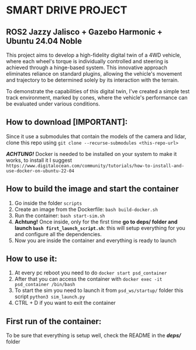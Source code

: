 # SMART DRIVE PROJECT  <br>
## ROS2 Jazzy Jalisco + Gazebo Harmonic + Ubuntu 24.04 Noble

This project aims to develop a high-fidelity digital twin of a 4WD vehicle, where each wheel's torque is individually controlled and steering is achieved through a hinge-based system. This innovative approach eliminates reliance on standard plugins, allowing the vehicle's movement and trajectory to be determined solely by its interaction with the terrain.

To demonstrate the capabilities of this digital twin, I've created a simple test track environment, marked by cones, where the vehicle's performance can be evaluated under various conditions.

## How to download [IMPORTANT]:
Since it use a submodules that contain the models of the camera and lidar, clone this repo using `git clone --recurse-submodules <this-repo-url>`

***ACHTUNG!*** Docker is needed to be installed on your system to make it works, to install it I suggest `https://www.digitalocean.com/community/tutorials/how-to-install-and-use-docker-on-ubuntu-22-04`

## How to build the image and start the container
1) Go inside the folder `scripts`
2) Create an image from the Dockerfile: `bash build-docker.sh`
3) Run the container: `bash start-sim.sh`
4) **Achtung!** Once inside, only for the first time **go to deps/ folder and launch `bash first_launch_script.sh`**: this will setup everything for you and configure all the dependencies. 
5) Now you are inside the container and everything is ready to launch


## How to use it:
1) At every pc reboot you need to do  `docker start psd_container`
2) After that you can access the container with `docker exec -it psd_container /bin/bash`
3) To start the sim you need to launch it from `psd_ws/startup/` folder this script `python3 sim_launch.py`
3) CTRL + D if you want to exit the container



## First run of the container:
To be sure that everything is setup well, check the README in the ***deps/*** folder
